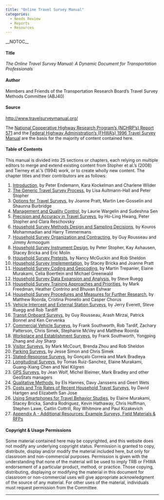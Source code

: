 ```yaml
---
title: "Online Travel Survey Manual"
categories:
  - Needs Review
  - Reports
  - Resources
---
```


\_\_NOTOC\_\_

#### Title

*The Online Travel Survey Manual: A Dynamic Document for Transportation Professionals*

#### Author

Members and Friends of the Transportation Research Board’s Travel Survey Methods Committee (ABJ40)

#### Source

<http://www.travelsurveymanual.org/>

The [National Cooperative Highway Research Program’s (NCHRP’s) Report 571](National_Cooperative_Highway_Research_Program’s_(NCHRP’s)_Report_571) and the [Federal Highway Administration’s (FHWA’s) 1996 Travel Survey Manual](Federal_Highway_Administration’s_(FHWA’s)_1996_Travel_Survey_Manual) are the basis for the majority of content contained here.

#### Table of Contents

This manual is divided into 25 sections or chapters, each relying on multiple editors to merge and extend existing content from Stopher et al.’s (2008) and Tierney et al.’s (1994) work, or to create wholly new content. The chapter titles and their contributors are as follows:

1.  [Introduction](http://www.travelsurveymanual.org/Chapter-1-1.html), by Peter Endemann, Kara Kockelman and Charlene Wilder
2.  [The Generic Travel Survey Process](http://www.travelsurveymanual.org/Chapter-2-1.html), by Lisa Aultmann-Hall and Peter Stopher
3.  [Options for Travel Surveys](http://www.travelsurveymanual.org/Chapter-3-1.html), by Joanne Pratt, Martin Lee-Gosselin and Shaunna Burbridge
4.  [Management and Quality Control](http://www.travelsurveymanual.org/Chapter-4-1.html), by Laurie Wargelin and Sudeshna Sen
5.  [Precision and Accuracy in Travel Surveys](http://www.travelsurveymanual.org/Chapter-5-1.html), by Ho-Ling Hwang, Peter Stopher and Clara Reschovsky
6.  [Household Survey Methods Design and Sampling Decisions](http://www.travelsurveymanual.org/Chapter-6-1.html), by Kouros Mohammadian and Harry Timmermans
7.  [Household Survey Organization and Contracting](http://www.travelsurveymanual.org/Chapter-7-1.html), by Guy Rousseau and Jimmy Armoogum
8.  [Household Survey Instrument Design](http://www.travelsurveymanual.org/Chapter-8-(new).html), by Peter Stopher, Kay Axhausen, Stacey Bricka and Eric Molin
9.  [Household Survey Pretests](http://www.travelsurveymanual.org/Chapter-9-1.html), by Nancy McGuckin and Rob Sheldon
10. [Household Survey Implementation](http://www.travelsurveymanual.org/Chapter-10-1.html), by Stacey Bricka and Joanne Pratt
11. [Household Survey Coding and Geocoding](http://www.travelsurveymanual.org/Chapter-11-1.html), by Martin Trepanier, Elaine Murakami, Celia Boertlein and Michael Greenwald
12. [Household Survey Data Expansion and Analysis](http://www.travelsurveymanual.org/Chapter-12-1.html), by Steve Ruegg
13. [Household Survey Training Approaches and Priorities](http://www.travelsurveymanual.org/Chapter-13-1.html), by Mark Freedman, Heather Contrino and Bhuvan Eshwar
14. [Household Survey Procedures and Measures for Further Research](http://www.travelsurveymanual.org/Chapter-14-1.html), by Matthew Roorda, Cristina Pronello and Casper Chorus
15. [Vehicle Intercept and External Station Surveys](http://www.travelsurveymanual.org/Chapter-15-2.html), by Jerry Everett, Steve Ruegg and Rob Tardiff
16. [Transit Onboard Surveys](http://www.travelsurveymanual.org/Chapter-16.html), by Guy Rousseau, Arash Mirzai, Patrick Bonnel and Ken Cervenka
17. [Commercial Vehicle Surveys](http://www.travelsurveymanual.org/Chapter-17.html), by Frank Southworth, Rob Tardif, Zachary Patterson, Chris Simek, Stephanie McVey and Matthew Roorda
18. [Workplace and Establishment Surveys](http://www.travelsurveymanual.org/Chapter-18.html), by Frank Southworth, Yongping Zhang and Joy Sharp
19. [Visitor Surveys](http://www.travelsurveymanual.org/Chapter-19.html), by Mark McCourt, Brenda Zhou and Rob Sheldon
20. [Parking Surveys](http://www.travelsurveymanual.org/Chapter-20.html), by Jesse Simon and Chris Simek
21. [Stated-Response Surveys](http://www.travelsurveymanual.org/Chapter-21.html), by Gonçalo Correia and Mark Bradleya
22. [Longitudinal Surveys](http://www.travelsurveymanual.org/Chapter-22.html), by Tomas Ruiz-Sanchez, Elaine Murakami, Guang-Xiang Chen and Niel Kilgren
23. [GPS Surveys](http://www.travelsurveymanual.org/Chapter-23.html), by Jean Wolf, Michel Bleimer, Mark Bradley and other GeoStats managers
24. [Qualitative Methods](http://www.travelsurveymanual.org/Chapter-24.html), by Els Hannes, Davy Janssens and Geert Wets
25. [Costs and Trip Rates of Recent Household Travel Surveys](http://www.travelsurveymanual.org/Chapter-25-1.html), by David Hartgen and Elizabeth San Jose
26. [Using Smartphones for Travel Behavior Studies](http://www.travelsurveymanual.org/Chapter-26-3.html), by Elaine Murakami, Stacey Bricka, Sandra Rodriguez, Kevin Hathaway, Chris Hoffman, Stephen Lawe, Caitlin Cottrill, Roy Whitmore and Paul Kizakevich
27. [Appendix A - Additional Resources: Example Surveys, Field Materials & RFPs](http://www.travelsurveymanual.org/Chapter-26-2.html)

#### Copyright & Usage Permissions

Some material contained here may be copyrighted, and this website does not modify any underlying copyright status. Permission is granted to copy, distribute, display and/or modify the material included here, but only for classroom and non-commercial purposes. Permission is given with the understanding that none of the material will be used to imply TRB or FHWA endorsement of a particular product, method, or practice. Those copying, distributing, displaying or modifying the material in this document for classroom or non-commercial uses will give appropriate acknowledgment of the source of any material. For other uses of the material, individuals must request permission from the Committee.

------------------------------------------------------------------------

<comments />

